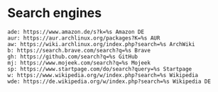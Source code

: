 # Search engines

	ade: https://www.amazon.de/s?k=%s Amazon DE
	aur: https://aur.archlinux.org/packages?K=%s AUR
	aw: https://wiki.archlinux.org/index.php?search=%s ArchWiki
	b: https://search.brave.com/search?q=%s Brave
	gh: https://github.com/search?q=%s GitHub
	mj: https://www.mojeek.com/search?q=%s Mojeek
	sp: https://www.startpage.com/do/search?query=%s Startpage
	w: https://www.wikipedia.org/w/index.php?search=%s Wikipedia
	wde: https://de.wikipedia.org/w/index.php?search=%s Wikipedia DE
